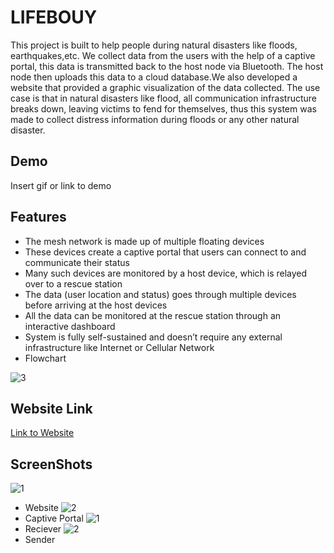 # LIFEBOUY

This project is built to help people during natural disasters like floods, earthquakes,etc. We collect data from the users with the help of a captive portal, this data is transmitted back to the host node via Bluetooth. The host node then uploads this data to a cloud database.We also developed a website that provided a graphic visualization of the data collected. The use case is that in natural disasters like flood, all communication infrastructure breaks down, leaving
victims to fend for themselves, thus this system was made to collect distress information during floods or any other natural disaster.


## Demo

Insert gif or link to demo


## Features

- The mesh network is made up of multiple floating devices
- These devices create a captive portal that users can connect to and communicate their status
- Many such devices are monitored by a host device, which is relayed over to a rescue station
- The data (user location and status) goes through multiple devices before arriving at the host devices
- All the data can be monitored at the rescue station through an interactive dashboard
- System is fully self-sustained and doesn’t require any external infrastructure like Internet or Cellular Network
- Flowchart
  
![3](https://github.com/bharath-reddy07/lifebouy/assets/97978349/0274bbc8-d3e1-463e-b064-12107e585b26)




## Website Link
[Link to Website](https://lifebouy-av6dg9r41-aswarthm.vercel.app/)

## ScreenShots
![1](https://github.com/bharath-reddy07/lifebouy/assets/97978349/91ecb5ab-40ed-4fee-9534-b00a56c06ed7)
- Website 
![2](https://github.com/bharath-reddy07/lifebouy/assets/97978349/ecd5d6ed-b53f-4ac7-9237-117d99845dc2)
- Captive Portal
![1](https://github.com/bharath-reddy07/lifebouy/assets/97978349/07369432-7b70-4dad-95d8-01436365b6c4)
- Reciever
![2](https://github.com/bharath-reddy07/lifebouy/assets/97978349/673c6e2d-64b6-46f7-9d41-653a7e46ceb0)
- Sender


